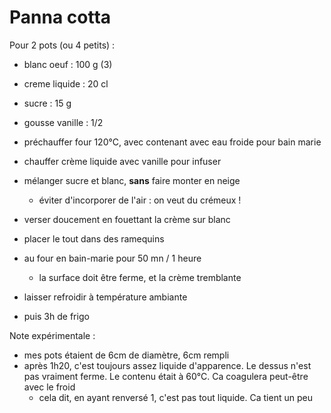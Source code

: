 # Panna cotta

Pour 2 pots (ou 4 petits) :
- blanc oeuf        : 100 g (3)
- creme liquide     : 20 cl
- sucre             : 15 g
- gousse vanille    : 1/2

- préchauffer four 120°C, avec contenant avec eau froide pour bain marie
- chauffer crème liquide avec vanille pour infuser
- mélanger sucre et blanc, **sans** faire monter en neige
    * éviter d'incorporer de l'air : on veut du crémeux !
- verser doucement en fouettant la crème sur blanc
- placer le tout dans des ramequins
- au four en bain-marie pour 50 mn / 1 heure
    * la surface doit être ferme, et la crème tremblante

- laisser refroidir à température ambiante
- puis 3h de frigo

Note expérimentale :
- mes pots étaient de 6cm de diamètre, 6cm rempli
- après 1h20, c'est toujours assez liquide d'apparence. Le dessus n'est pas vraiment ferme. Le contenu était à 60°C. Ca coagulera peut-être avec le froid
    - cela dit, en ayant renversé 1, c'est pas tout liquide. Ca tient un peu

